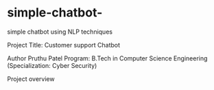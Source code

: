 # simple-chatbot-
simple chatbot using NLP techniques

Project Title: Customer support Chatbot

Author
Pruthu Patel
Program: B.Tech in Computer Science Engineering (Specialization: Cyber Security)

Project overview 
